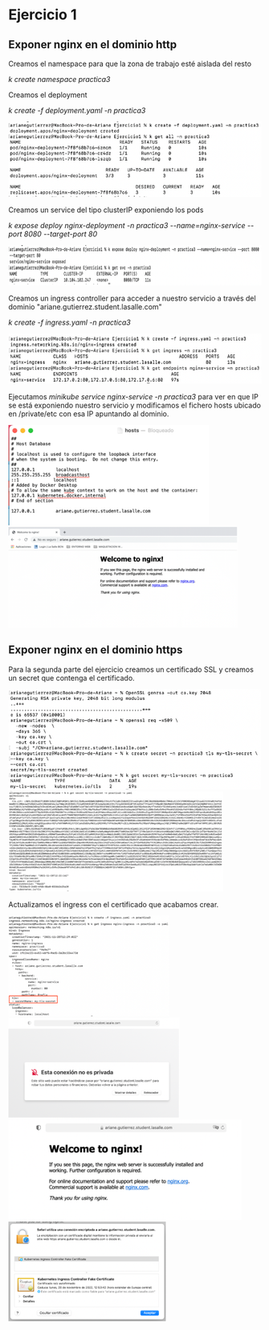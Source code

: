 
# Ejercicio 1

## Exponer nginx en el dominio http

Creamos el namespace para que la zona de trabajo esté aislada del resto

*k create namespace practica3*

Creamos el deployment 

*k create -f deployment.yaml -n practica3*

<img src="https://raw.githubusercontent.com/ariane10/kube-exercises/main/hw-03/answer_exercise_1/capturas/Imagen1_1.png" height="150px">

Creamos un service del tipo clusterIP exponiendo los pods

*k expose deploy nginx-deployment -n practica3 --name=nginx-service --port 8080 --target-port 80* 

<img src="https://raw.githubusercontent.com/ariane10/kube-exercises/main/hw-03/answer_exercise_1/capturas/Imagen1_2.png" height="80px">

Creamos un ingress controller para acceder a nuestro servicio a través del dominio "ariane.gutierrez.student.lasalle.com"

*k create -f ingress.yaml -n practica3*

<img src="https://raw.githubusercontent.com/ariane10/kube-exercises/main/hw-03/answer_exercise_1/capturas/Imagen1_3.png" height="100px">

Ejecutamos *minikube service nginx-service -n practica3* para ver en que IP se está exponiendo nuestro servicio y modificamos el fichero hosts ubicado en /private/etc con esa IP apuntando al dominio. 

<img src="https://raw.githubusercontent.com/ariane10/kube-exercises/main/hw-03/answer_exercise_1/capturas/Imagen1_4.png" height="200px">
<img src="https://raw.githubusercontent.com/ariane10/kube-exercises/main/hw-03/answer_exercise_1/capturas/Imagen1_5.png" height="200px">

## Exponer nginx en el dominio https

Para la segunda parte del ejercicio creamos un certificado SSL y creamos un secret que contenga el certificado. 

<img src="https://raw.githubusercontent.com/ariane10/kube-exercises/main/hw-03/answer_exercise_1/capturas/Imagen1_6.png" height="200px">

<img src="https://raw.githubusercontent.com/ariane10/kube-exercises/main/hw-03/answer_exercise_1/capturas/Imagen1_7.png" height="200px">

Actualizamos el ingress con el certificado que acabamos crear.

<img src="https://raw.githubusercontent.com/ariane10/kube-exercises/main/hw-03/answer_exercise_1/capturas/Imagen1_8.png" height="200px">
<img src="https://raw.githubusercontent.com/ariane10/kube-exercises/main/hw-03/answer_exercise_1/capturas/Imagen1_9.png" height="200px">
<img src="https://raw.githubusercontent.com/ariane10/kube-exercises/main/hw-03/answer_exercise_1/capturas/Imagen1_10.png" height="200px">
<img src="https://raw.githubusercontent.com/ariane10/kube-exercises/main/hw-03/answer_exercise_1/capturas/Imagen1_11.png" height="200px">





